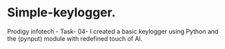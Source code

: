 # Simple-keylogger.
Prodigy infotech - Task- 04- I created a basic keylogger using Python and the (pynput) module with redefined touch of AI.
